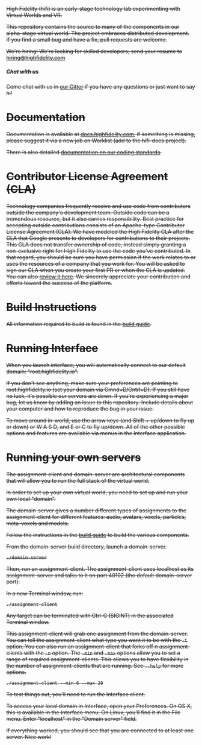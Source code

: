 <strike>

High Fidelity (hifi) is an early-stage technology lab experimenting with Virtual Worlds and VR. 

This repository contains the source to many of the components in our 
alpha-stage virtual world. The project embraces distributed development.  
If you find a small bug and have a fix, pull requests are welcome. 

We're hiring! We're looking for skilled developers; 
send your resume to hiring@highfidelity.com

##### Chat with us
Come chat with us in [our Gitter](https://gitter.im/highfidelity/hifi) if you have any questions or just want to say hi!

Documentation
=========
Documentation is available at [docs.highfidelity.com](https://docs.highfidelity.com), if something is missing, please suggest it via a new job on Worklist (add to the hifi-docs project).

There is also detailed [documentation on our coding standards](CODING_STANDARD.md).

Contributor License Agreement (CLA)
=========
Technology companies frequently receive and use code from contributors outside the company's development team. Outside code can be a tremendous resource, but it also carries responsibility. Best practice for accepting outside contributions consists of an Apache-type Contributor License Agreement (CLA). We have modeled the High Fidelity CLA after the CLA that Google presents to developers for contributions to their projects. This CLA does not transfer ownership of code, instead simply granting a non-exclusive right for High Fidelity to use the code you’ve contributed. In that regard, you should be sure you have permission if the work relates to or uses the resources of a company that you work for. You will be asked to sign our CLA when you create your first PR or when the CLA is updated. You can also [review it here](https://gist.githubusercontent.com/hifi-gustavo/fef8f06a8233d42a0040d45c3efb97a9/raw/9981827eb94f0b18666083670b6f6a02929fb402/High%2520Fidelity%2520CLA). We sincerely appreciate your contribution and efforts toward the success of the platform.

Build Instructions 
=========
All information required to build is found in the [build guide](BUILD.md).

Running Interface
===
When you launch interface, you will automatically connect to our default domain: "root.highfidelity.io".

If you don't see anything, make sure your preferences are pointing to 
root.highfidelity.io (set your domain via Cmnd+D/Cntrl+D). If you still have no luck,
it's possible our servers are down. If you're experiencing a major bug, let us know by
adding an issue to this repository. Include details about your computer and how to 
reproduce the bug in your issue. 

To move around in-world, use the arrow keys (and Shift + up/down to fly up or 
down) or W A S D, and E or C to fly up/down. All of the other possible options 
and features are available via menus in the Interface application.

Running your own servers
========
The assignment-client and domain-server are architectural components that will allow 
you to run the full stack of the virtual world.

In order to set up your own virtual world, you need to set up and run your own 
local "domain". 

The domain-server gives a number different types of assignments to the assignment-client 
for different features: audio, avatars, voxels, particles, meta-voxels and models.

Follow the instructions in the [build guide](BUILD.md) to build the various components.

From the domain-server build directory, launch a domain-server.

    ./domain-server

Then, run an assignment-client. The assignment-client uses localhost as its assignment-server 
and talks to it on port 40102 (the default domain-server port).

In a new Terminal window, run:

    ./assignment-client

Any target can be terminated with Ctrl-C (SIGINT) in the associated Terminal window.

This assignment-client will grab one assignment from the domain-server. You can tell the 
assignment-client what type you want it to be with the `-t` option. You can also run an 
assignment-client that forks off *n* assignment-clients with the `-n` option. The `-min` 
and `-max` options allow you to set a range of required assignment-clients. This allows 
you to have flexibility in the number of assignment-clients that are running. 
See `--help` for more options.

    ./assignment-client --min 6 --max 20

To test things out, you'll need to run the Interface client.

To access your local domain in Interface, open your Preferences. On OS X, this is available 
in the Interface menu. On Linux, you'll find it in the File menu. Enter "localhost" in the 
"Domain server" field.

If everything worked, you should see that you are connected to at least one server.
Nice work!

</strike>